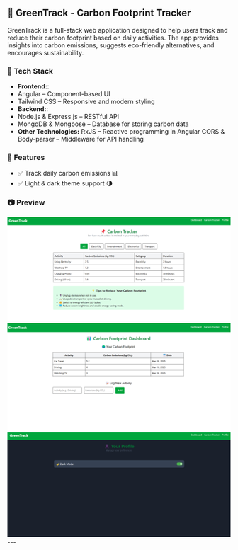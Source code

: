 ## **🌱 GreenTrack - Carbon Footprint Tracker**
GreenTrack is a full-stack web application designed to help users track and reduce their carbon footprint based on daily activities. The app provides insights into carbon emissions, suggests eco-friendly alternatives, and encourages sustainability.

### 🚀 Tech Stack
- **Frontend:**:
- Angular – Component-based UI
- Tailwind CSS – Responsive and modern styling
- **Backend:**:
- Node.js & Express.js – RESTful API
- MongoDB & Mongoose – Database for storing carbon data
- **Other Technologies:**
RxJS – Reactive programming in Angular
CORS & Body-parser – Middleware for API handling

### 📌 Features
- ✅ Track daily carbon emissions 📊
- ✅ Light & dark theme support 🌗

### 📷 Preview
<div align="center">
  <img src="carbon-tracker.png" alt="Carbon Tracker" width="600"/><br/>
  <img src="dashboard.png" alt="Dashboard" width="600"/>
  <img src="profile.png" alt="Profile Page" width="600"/><br/>
</div>
---